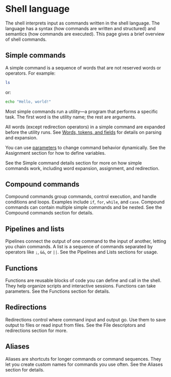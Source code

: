 # Shell language

The shell interprets input as commands written in the shell language. The language has a syntax (how commands are written and structured) and semantics (how commands are executed). This page gives a brief overview of shell commands.

## Simple commands

A simple command is a sequence of words that are not reserved words or operators. For example:

```sh
ls
```

or:

```sh
echo "Hello, world!"
```

Most simple commands run a utility—a program that performs a specific task. The first word is the utility name; the rest are arguments.

All words (except redirection operators) in a simple command are expanded before the utility runs. See [Words, tokens, and fields](words/index.html) for details on parsing and expansion.

You can use [parameters](parameters/index.html) to change command behavior dynamically. See the Assignment section for how to define variables.

See the Simple command details section for more on how simple commands work, including word expansion, assignment, and redirection.

## Compound commands

Compound commands group commands, control execution, and handle conditions and loops. Examples include `if`, `for`, `while`, and `case`. Compound commands can contain multiple simple commands and be nested. See the Compound commands section for details.

## Pipelines and lists

Pipelines connect the output of one command to the input of another, letting you chain commands. A list is a sequence of commands separated by operators like `;`, `&&`, or `||`. See the Pipelines and Lists sections for usage.

## Functions

Functions are reusable blocks of code you can define and call in the shell. They help organize scripts and interactive sessions. Functions can take parameters. See the Functions section for details.

## Redirections

Redirections control where command input and output go. Use them to save output to files or read input from files. See the File descriptors and redirections section for more.

## Aliases

Aliases are shortcuts for longer commands or command sequences. They let you create custom names for commands you use often. See the Aliases section for details.

